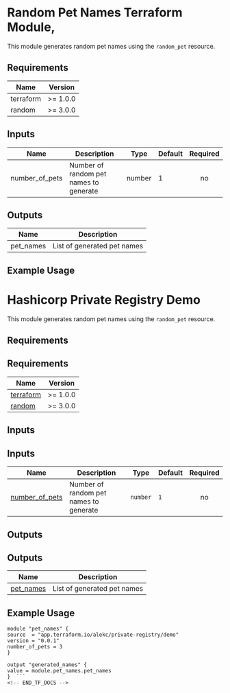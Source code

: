 # Random Pet Names Terraform Module,

This module generates random pet names using the `random_pet` resource.

## Requirements

| Name | Version |
|------|---------|
| terraform | >= 1.0.0 |
| random | >= 3.0.0 |

## Inputs

| Name | Description | Type | Default | Required |
|------|-------------|------|---------|:--------:|
| number_of_pets | Number of random pet names to generate | number | 1 | no |

## Outputs

| Name | Description |
|------|-------------|
| pet_names | List of generated pet names |

## Example Usage

<!-- BEGIN_TF_DOCS -->
# Hashicorp Private Registry Demo

This module generates random pet names using the `random_pet` resource.

## Requirements

## Requirements

| Name | Version |
|------|---------|
| <a name="requirement_terraform"></a> [terraform](#requirement\_terraform) | >= 1.0.0 |
| <a name="requirement_random"></a> [random](#requirement\_random) | >= 3.0.0 |

## Inputs

## Inputs

| Name | Description | Type | Default | Required |
|------|-------------|------|---------|:--------:|
| <a name="input_number_of_pets"></a> [number\_of\_pets](#input\_number\_of\_pets) | Number of random pet names to generate | `number` | `1` | no |

## Outputs

## Outputs

| Name | Description |
|------|-------------|
| <a name="output_pet_names"></a> [pet\_names](#output\_pet\_names) | List of generated pet names |

## Example Usage
```hcl
module "pet_names" {
source  = "app.terraform.io/alekc/private-registry/demo"
version = "0.0.1"
number_of_pets = 3
}

output "generated_names" {
value = module.pet_names.pet_names
}  ```
<!-- END_TF_DOCS -->
